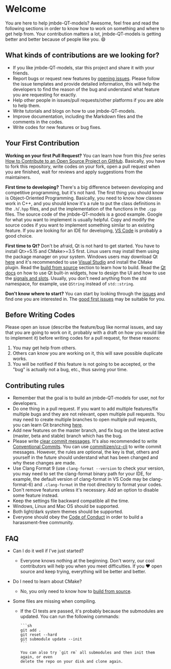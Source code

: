 # Welcome

You are here to help jmbde-QT-models? Awesome, feel free and read the following sections in
order to know how to work on something and where to get help from. Your contribution
matters a lot, jmbde-QT-models is getting better and better because of people like you. :smile:

## What kinds of contributions are we looking for?

- If you like jmbde-QT-models, star this project and share it with your friends.
- Report bugs or request new features by
    [opening issues](https://github.com/jmuelbert/jmbde-QT-models/issues/new/choose). Please
    follow the issue templates and provide detailed information, this will help the
    developers to find the reason of the bug and understand what feature you are
    requesting for exactly.
- Help other people in issues/pull requests/other platforms if you are able to help
    them.
- Write tutorials and blogs on how to use jmbde-QT-models.
- Improve documentation, including the Markdown files and the comments in the codes.
- Write codes for new features or bug fixes.

## Your First Contribution

**Working on your first Pull Request?** You can learn how from this _free_ series
[How to Contribute to an Open Source Project on GitHub](https://egghead.io/series/how-to-contribute-to-an-open-source-project-on-github).
Basically, you have to fork this repository, write codes on your fork, open a pull
request when you are finished, wait for reviews and apply suggestions from the
maintainers.

**First time to developing?** There's a big difference between developing and
competitive programming, but it's not hard. The first thing you should know is
Object-Oriented Programming. Basically, you need to know how classes work in C++, and
you should know it's a rule to put the class definitions in the `.h`/`.hpp` files, and
put the implementation of the functions in the `.cpp` files. The source code of the
jmbde-QT-models is a good example. Google for what you want to implement is usually helpful.
Copy and modify the source codes if you want to implement something similar to an
existing feature. If you are looking for an IDE for developing,
[VS Code](https://code.visualstudio.com/) is probably a good choice.

**First time to Qt?** Don't be afraid, Qt is not hard to get started. You have to
install Qt>=5.15 and CMake>=3.5 first. Linux users may install them using the package
manager on your system. Windows users may download Qt [here](https://www.qt.io/download)
and it's recommended to use [Visual Studio](https://visualstudio.microsoft.com/) and
install the CMake plugin. Read the
[build from source](https://github.com/jmuelbert/jmbde-QT-models) section to learn how to
build. Read the [Qt docs](https://doc.qt.io/) on how to use Qt built-in widgets, how to
design the UI and how to use the
[signals and slots](https://doc.qt.io/qt-5/signalsandslots.html). Usually, you don't
need anything from the std namespace, for example, use `QString` instead of
`std::string`.

**Don't know where to start?** You can start by looking through the
[issues](https://github.com/jmuelbert/jmbde-QT-models/issues) and find one you are interested
in. The
[good first issues](https://github.com/jmuelbert/jmbde-QT-models/issues?q=is%3Aissue+is%3Aopen+label%3A%22good+first+issue%22)
may be suitable for you.

## Before Writing Codes

Please open an issue (describe the feature/bug like normal issues, and say that you are
going to work on it, probably with a draft on how you would like to implement it) before
writing codes for a pull request, for these reasons:

1. You may get help from others.
2. Others can know you are working on it, this will save possible duplicate works.
3. You will be notified if this feature is not going to be accepted, or the "bug" is
   actually not a bug, etc., thus saving your time.

## Contributing rules

- Remember that the goal is to build an jmbde-QT-models for user, not for developers.
- Do one thing in a pull request. If you want to add multiple features/fix multiple
    bugs and they are not relevant, open multiple pull requests. You may need to create
    multiple branches to open multiple pull requests, you can learn Git branching
    [here](https://learngitbranching.js.org/).
- Add new features on the master branch, and fix bug on the latest active (master,
    beta and stable) branch which has the bug.
- Please write [clear commit messages](https://chris.beams.io/posts/git-commit/). It's
    also recommended to write
    [Conventional Commits](https://www.conventionalcommits.org/). You can use
    [commitizen/cz-cli](https://github.com/commitizen/cz-cli) to write commit messages.
    However, the rules are optional, the key is that, others and yourself in the future
    should understand what has been changed and why these changes are made.
- Use Clang Format 9 (use `clang-format --version` to check your version, you may need
    to set the clang-format binary path for your IDE, for example, the default version
    of clang-format in VS Code may be clang-format-6) and `.clang-format` in the root
    directory to format your codes.
- Don't remove features unless it's necessary. Add an option to disable some feature
    instead.
- Keep the settings file backward compatible all the time.
- Windows, Linux and Mac OS should be supported.
- Both light/dark system themes should be supported.
- Everyone should obey the [Code of Conduct](CODE_OF_CONDUCT.md) in order to build a
    harassment-free community.

## FAQ

- Can I do it well if I've just started?
  - Everyone knows nothing at the beginning. Don't worry, our cool contributors will
        help you when you meet difficulties. If you :heart: open source and keep trying,
        everything will be better and better.
- Do I need to learn about CMake?
  - No, you only need to know how to
        [build from source](https://github.com/jmuelbert/jmbde-QT-models).
- Some files are missing when compiling.

  - If the CI tests are passed, it's probably because the submodules are updated.
        You can run the following commands:

        ```sh
        git add .
        git reset --hard
        git submodule update --init
        ```

        You can also try `git rm` all submodules and then init them again, or even
        delete the repo on your disk and clone again.
